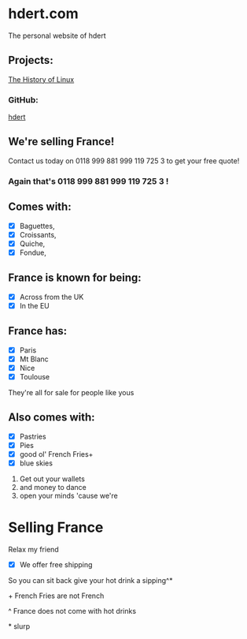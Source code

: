 # hdert.com

The personal website of hdert

## Projects:

[The History of Linux](linuxhistory.hdert.com)

### GitHub:

[hdert](github.com/hdert)

## We're selling France!

Contact us today on 0118 999 881 999 119 725 3
to get your free quote!

### Again that's 0118 999 881 999 119 725 3 !

## Comes with:

- [x] Baguettes,
- [x] Croissants,
- [x] Quiche,
- [x] Fondue,

## France is known for being:

- [x] Across from the UK
- [x] In the EU

## France has:

- [x] Paris
- [x] Mt Blanc
- [x] Nice
- [x] Toulouse

They're all for sale for people like yous

## Also comes with:

- [x] Pastries
- [x] Pies
- [x] good ol' French Fries+
- [x] blue skies

1. Get out your wallets
2. and money to dance
3. open your minds 'cause we're

# Selling France

Relax my friend

- [x] We offer free shipping

So you can sit back give your hot drink a sipping^\*

\+ French Fries are not French

^ France does not come with hot drinks

\* slurp
